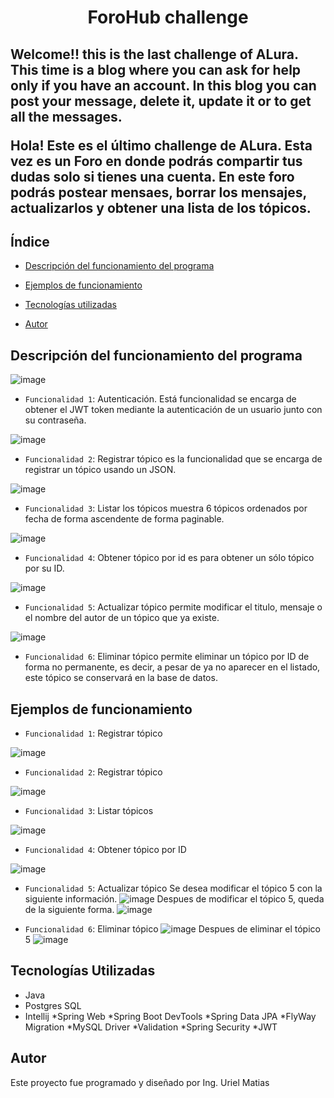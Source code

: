 <h1 align="center">  ForoHub challenge </h1>

<h2>Welcome!! this is the last challenge of ALura. This time is a blog where you can ask for help only if you have an account. In this blog you can post your message, delete it, update it or to get all the messages.

Hola! Este es el último challenge de ALura. Esta vez es un Foro en donde podrás compartir tus dudas solo si tienes una cuenta. En este foro podrás postear mensaes, borrar los mensajes, actualizarlos y obtener una lista de los tópicos.
</h2>

## Índice

* [Descripción del funcionamiento del programa](#Funcionamiento-del-programa)

* [Ejemplos de funcionamiento](#Ejemplos-de-funcionamiento)

* [Tecnologías utilizadas](#Tecnologías-utilizadas)

* [Autor](#Autor)

## Descripción del funcionamiento del programa

![image](https://github.com/user-attachments/assets/9fd61056-857b-4678-94b0-248bccf9df99)

- `Funcionalidad 1`: Autenticación. Está funcionalidad se encarga de obtener el JWT token mediante la autenticación de un usuario junto con su contraseña.

![image](https://github.com/user-attachments/assets/cc1f7ac0-2d18-41c2-ae97-d883c420de93)

- `Funcionalidad 2`: Registrar tópico es la funcionalidad que se encarga de registrar un tópico usando un JSON.

![image](https://github.com/user-attachments/assets/367e90f2-f884-4e12-884b-674be3a5c753)
 
- `Funcionalidad 3`: Listar los tópicos muestra 6 tópicos ordenados por fecha de forma ascendente de forma paginable.

![image](https://github.com/user-attachments/assets/0c06b9bd-f118-41e5-ba7e-3cbde2a673fc)

- `Funcionalidad 4`: Obtener tópico por id es para obtener un sólo tópico por su ID.

![image](https://github.com/user-attachments/assets/373be9a6-c278-47cc-928c-7dcaaf0a86b2)

- `Funcionalidad 5`: Actualizar tópico permite modificar el titulo, mensaje o el nombre del autor de un tópico que ya existe.

![image](https://github.com/user-attachments/assets/772059f6-7c6c-495e-9921-8a7a0ad7abc5)

- `Funcionalidad 6`: Eliminar tópico permite eliminar un tópico por ID de forma no permanente, es decir, a pesar de ya no aparecer en el listado, este tópico se conservará en la base de datos.



## Ejemplos de funcionamiento
- `Funcionalidad 1`: Registrar tópico

![image](https://github.com/user-attachments/assets/1054f594-ed88-455a-951e-ad25591a9c1c)


- `Funcionalidad 2`: Registrar tópico

![image](https://github.com/user-attachments/assets/782aa7e4-db1b-4977-a303-f96cca6ef64d)


- `Funcionalidad 3`: Listar tópicos

![image](https://github.com/user-attachments/assets/00169ca9-0457-427d-8bce-babb5eff640d)


- `Funcionalidad 4`: Obtener tópico por ID

![image](https://github.com/user-attachments/assets/6710f6df-895e-44c6-8823-986cb4db202e)


- `Funcionalidad 5`: Actualizar tópico
Se desea modificar el tópico 5 con la siguiente información.
![image](https://github.com/user-attachments/assets/c882a7a2-5ebb-4e9a-a6a0-99015f37a9b2)
Despues de modificar el tópico 5, queda de la siguiente forma.
![image](https://github.com/user-attachments/assets/21228010-597e-4367-b155-dc36b64eea02)



- `Funcionalidad 6`: Eliminar tópico
![image](https://github.com/user-attachments/assets/ae840825-ea2c-4d86-83a3-58b4a3caccd8)
Despues de eliminar el tópico 5
![image](https://github.com/user-attachments/assets/e0a3b0bb-2e68-48e8-a182-af762c632714)


## Tecnologías Utilizadas
* Java
* Postgres SQL
* Intellij
*Spring Web
*Spring Boot DevTools
*Spring Data JPA
*FlyWay Migration
*MySQL Driver
*Validation
*Spring Security
*JWT
## Autor
Este proyecto fue programado y diseñado por Ing. Uriel Matias
